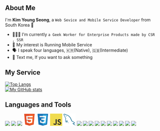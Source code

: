 ## About Me
I'm **Kim Young Seong**,  a `Web Sevice and Mobile Service Developer` from South Korea 🚀 <br>
- 👨🏻‍💻 I’m currently `a Geek Worker for Enterprise Products made by CSR , SSR`
- 🤔 My interest is Running Mobile Service
- 🗣 I speak four languages, 🇰🇷(Native), 🇬🇧(Intermediate)
- 💬 Text me, If you want to ask something

## My Service
[![Top Langs](https://github-readme-stats.vercel.app/api/top-langs/?username=ysk0951&langs_count=10&layout=compact)]()  
[![My GitHub stats](https://github-readme-stats.vercel.app/api?username=ysk0951)]()   


## Languages and Tools 

<code><img height="40" src="https://cdn4.iconfinder.com/data/icons/logos-and-brands/512/181_Java_logo_logos-256.png"></code>
<code><img height="40" src="https://miro.medium.com/max/856/1*O68LbDvD5Dcsnez73M7v4Q.png"></code>
<code><img height="40" src="https://cdn0.iconfinder.com/data/icons/most-usable-logos/120/Android-512.png"></code>
<code><img height="40" src="https://raw.githubusercontent.com/devicons/devicon/master/icons/html5/html5-original.svg"></code>
<code><img height="40" src="https://raw.githubusercontent.com/devicons/devicon/master/icons/css3/css3-original.svg"></code>
<code><img height="40" src="https://raw.githubusercontent.com/github/explore/80688e429a7d4ef2fca1e82350fe8e3517d3494d/topics/javascript/javascript.png"></code>
<code><img height="40" src="https://raw.githubusercontent.com/devicons/devicon/master/icons/mysql/mysql-original.svg"></code>
<code><img height="40" src="https://upload.wikimedia.org/wikipedia/commons/thumb/3/3f/Git_icon.svg/1200px-Git_icon.svg.png"></code>
<code><img height="40" src="https://cdn4.iconfinder.com/data/icons/logos-and-brands/512/97_Docker_logo_logos-256.png"></code>
<code><img height="40" src="https://miro.medium.com/max/1084/1*L8UwJymGdpTh-jSXhDZO6g.png"></code>
<code><img height="40" src="https://user-images.githubusercontent.com/64457004/230895151-df651e7f-fce8-467e-90f0-8c5ae933ab9a.png"></code>
<code><img height="40" src="https://user-images.githubusercontent.com/64457004/230895240-e7686833-37dd-429a-b68b-9254e0f49245.png"></code>
<code><img height="40" src="https://user-images.githubusercontent.com/64457004/231157277-ec27a285-0544-4352-8bbb-4f14590b05ca.png"></code>
<code><img height="40" src="https://user-images.githubusercontent.com/64457004/231157414-fa90db29-0d48-4828-aacb-cf3e0f2f8bfe.png"></code>
<code><img height="40" src="https://user-images.githubusercontent.com/64457004/231157657-6794d38d-cf8c-403d-9119-5d99a281b7ee.png"></code>
<code><img height="40" src="https://user-images.githubusercontent.com/64457004/231193414-af880fed-bc1c-431e-8c94-2c86247a4f53.png"></code>
<code><img height="40" src="https://user-images.githubusercontent.com/64457004/231193608-61f846eb-c190-4e34-87f2-2a0752100093.png"></code>


